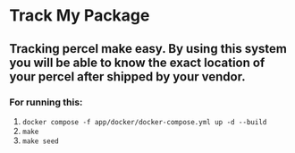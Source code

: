# Track My Package

## __Tracking percel make easy.__ By using this system you will be able to know the exact location of your percel after shipped by your vendor.

### For running this:
1. `docker compose -f app/docker/docker-compose.yml up -d --build`
2. `make`
3. `make seed`
